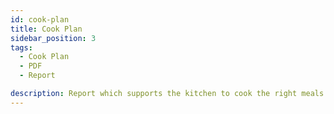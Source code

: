 ```yaml
---
id: cook-plan
title: Cook Plan
sidebar_position: 3
tags:
  - Cook Plan
  - PDF
  - Report

description: Report which supports the kitchen to cook the right meals
---
```

